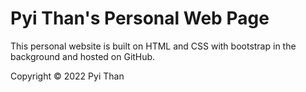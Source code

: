 # Pyi Than's Personal Web Page


This personal website is built on HTML and CSS with bootstrap in the background and hosted on GitHub.


Copyright © 2022 Pyi Than
